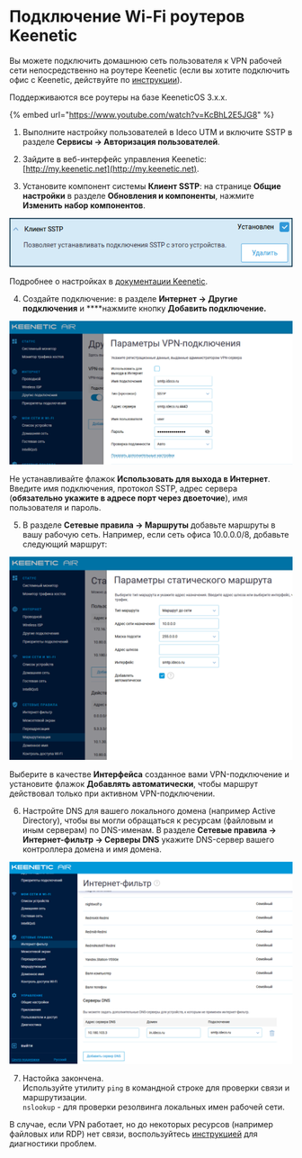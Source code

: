 # Подключение Wi-Fi роутеров Keenetic

Вы можете подключить домашнюю сеть пользователя к VPN рабочей сети непосредственно на роутере Keenetic \(если вы хотите подключить офис с Keenetic, действуйте по [инструкции](../../site-to-site/sstp-connection-keenetic.md)\).

Поддерживаются все роутеры на базе KeeneticOS 3.х.х.

{% embed url="https://www.youtube.com/watch?v=KcBhL2E5JG8" %}

1. Выполните настройку пользователей в Ideco UTM и включите SSTP в разделе **Сервисы -&gt; Авторизация пользователей**.

2. Зайдите в веб-интерфейс управления Keenetic: [http://my.keenetic.net](http://my.keenetic.net).

3. Установите компонент системы **Клиент SSTP**: на странице **Общие настройки** в разделе **Обновления и компоненты**, нажмите **Изменить набор компонентов**.  

![](../../../../.gitbook/assets/16842857.png)

Подробнее о настройках в [документации Keenetic](https://help.keenetic.com/hc/ru/articles/360000599979-%D0%9A%D0%BB%D0%B8%D0%B5%D0%BD%D1%82-SSTP).

4. Создайте подключение: в разделе **Интернет -&gt; Другие подключения** и ****нажмите кнопку **Добавить подключение.**

![](../../../../.gitbook/assets/16842858.png)

Не устанавливайте флажок **Использовать для выхода в Интернет**.  Введите имя подключения, протокол SSTP, адрес сервера \(**обязательно укажите в адресе порт через двоеточие**\), имя пользователя и пароль.

5. В разделе **Сетевые правила -&gt; Маршруты** добавьте маршруты в вашу рабочую сеть. Например, если сеть офиса 10.0.0.0/8, добавьте следующий маршрут:  

![](../../../../.gitbook/assets/16842860.png)

Выберите в качестве **Интерфейса** созданное вами VPN-подключение и установите флажок **Добавлять автоматически**, чтобы маршрут действовал только при активном VPN-подключении.

6. Настройте DNS для вашего локального домена \(например Active Directory\), чтобы вы могли обращаться к ресурсам \(файловым и иным серверам\) по DNS-именам. В разделе **Сетевые правила -&gt; Интернет-фильтр -&gt; Серверы DNS** укажите DNS-сервер вашего контроллера домена и имя домена.  

![](../../../../.gitbook/assets/16842861.png)

7. Настойка закончена.   
Используйте утилиту `ping` в командной строке для проверки связи и маршрутизации.    
`nslookup` - для проверки резолвинга локальных имен рабочей сети.  

В случае, если VPN работает, но до некоторых ресурсов \(например файловых или RDP\) нет связи, воспользуйтесь [инструкцией](../features.md) для диагностики проблем.  

